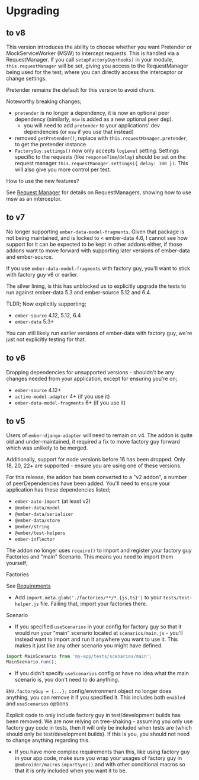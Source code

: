 # Upgrading

## to v8

This version introduces the ability to choose whether you want Pretender or MockServiceWorker (MSW) to intercept requests. This is handled via a RequestManager. If you call `setupFactoryGuy(hooks)` in your module, `this.requestManager` will be set, giving you access to the RequestManager being used for the test, where you can directly access the interceptor or change settings.

Pretender remains the default for this version to avoid churn.

Noteworthy breaking changes;

- `pretender` is no longer a dependency, it is now an optional peer dependency (similarly, `msw` is added as a new optional peer dep).
  - you will need to add `pretender` to your applications' dev dependencies (or `msw` if you use that instead)
- removed `getPretender()`, replace with `this.requestManager.pretender`, to get the pretender instance
- `FactoryGuy.settings()` now only accepts `logLevel` setting. Settings specific to the requests (like `responseTime`/`delay`) should be set on the request manager `this.requestManager.settings({ delay: 100 })`. This will also give you more control per test.

How to use the new features?

See [Request Manager](request-manager.md) for details on RequestManagers, showing how to use msw as an interceptor.

## to v7

No longer supporting `ember-data-model-fragments`. Given that package is not being maintained, and is locked to < ember-data 4.6, I cannot see how support for it can be expected to be kept in other addons either, if those addons want to move forward with supporting later versions of ember-data and ember-source.

If you use `ember-data-model-fragments` with factory guy, you'll want to stick with factory guy v6 or earlier.

The silver lining, is this has unblocked us to explicitly upgrade the tests to run against ember-data 5.3 and ember-source 5.12 and 6.4.

TLDR; Now explicitly supporting;

- `ember-source` 4.12, 5.12, 6.4
- `ember-data` 5.3+

You can still likely run earlier versions of ember-data with factory guy, we're just not explicitly testing for that.

## to v6

Dropping dependencies for unsupported versions - shouldn't be any changes needed from your application, except for ensuring you're on;

- `ember-source` 4.12+
- `active-model-adapter` 4+ (if you use it)
- `ember-data-model-fragments` 6+ (if you use it)

## to v5

Users of `ember-django-adapter` will need to remain on v4. The addon is quite old and under-maintained, it required a fix to move factory guy forward which was unlikely to be merged.

Additionally, support for node versions before 16 has been dropped. Only 18, 20, 22+ are supported - ensure you are using one of these versions.

For this release, the addon has been converted to a "v2 addon", a number of peerDependencies have been added. You'll need to ensure your application has these dependencies listed;

- `ember-auto-import` (at least v2)
- `@ember-data/model`
- `@ember-data/serializer`
- `@ember-data/store`
- `@ember/string`
- `@ember/test-helpers`
- `ember-inflector`

The addon no longer uses `require()` to import and register your factory guy Factories and "main" Scenario. This means you need to import them yourself;

Factories

See [Requirements](quick-start.md#requirements)

- Add `import.meta.glob('./factories/**/*.{js,ts}')` to your `tests/test-helper.js` file. Failing that, import your factories there.

Scenario

- If you specified `useScenarios` in your config for factory guy so that it would run your "main" scenario located at `scenarios/main.js` - you'll instead want to import and run it anywhere you want to use it. This makes it just like any other scenario you might have defined.

```ts
import MainScenario from 'my-app/tests/scenarios/main';
MainScenario.run();
```

- If you didn't specify `useScenarios` config or have no idea what the main scenario is, you don't need to do anything.

`ENV.factoryGuy = {...};` config/environment object no longer does anything, you can remove it if you specified it. This includes both `enabled` and `useScenarios` options.

Explicit code to only include factory guy in test/development builds has been removed. We are now relying on tree-shaking - assuming you only use factory guy code in tests, then it will only be included when tests are (which should only be test/development builds). If this is you, you should not need to change anything regarding this.

- If you have more complex requirements than this, like using factory guy in your app code, make sure you wrap your usages of factory guy in `@embroider/macros` `importSync()` and with other conditional macros so that it is only included when you want it to be.
